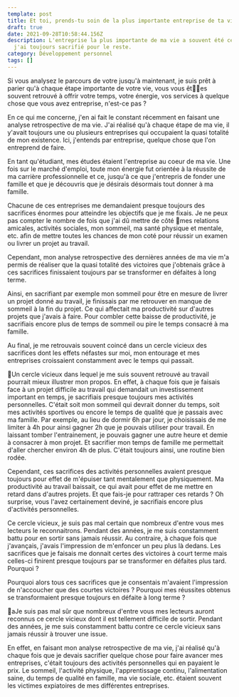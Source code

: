 ```yaml
---
template: post
title: Et toi, prends-tu soin de la plus importante entreprise de ta vie ?
draft: true
date: 2021-09-28T10:58:44.156Z
description: L'entreprise la plus importante de ma vie a souvent été celle que
  j'ai toujours sacrifié pour le reste.
category: Développement personnel
tags: []
---
```

Si vous analysez le parcours de votre jusqu'à maintenant, je suis prêt à parier qu'à chaque étape importante de votre vie, vous vous êtes souvent retrouvé à offrir votre temps, votre énergie, vos services à quelque chose que vous avez entreprise, n'est-ce pas ?

En ce qui me concerne, j'en ai fait le constant récemment en faisant une analyse retrospective de ma vie. J'ai réalisé qu'à chaque étape de ma vie, il y'avait toujours une ou plusieurs entreprises qui occupaient la quasi totalité de mon existence. Ici, j'entends par entreprise, quelque chose que l'on entreprend de faire.

En tant qu'étudiant, mes études étaient l'entreprise au coeur de ma vie. Une fois sur le marché d'emploi, toute mon énergie fut orientée à la réussite de ma carrière professionnelle et ce, jusqu'à ce que j'entrepris de fonder une famille et que je découvris que je désirais désormais tout donner à ma famille.

Chacune de ces entreprises me demandaient presque toujours des sacrifices énormes pour atteindre les objectifs que je me fixais. Je ne peux pas compter le nombre de fois que j'ai dû mettre de côté mes relations amicales, activités sociales, mon sommeil, ma santé physique et mentale, etc. afin de mettre toutes les chances de mon coté pour réussir un examen ou livrer un projet au travail.

Cependant, mon analyse retrospective des dernières années de ma vie m'a permis de réaliser que la quasi totalité des victoires que j'obtenais grâce à ces sacrifices finissaient toujours par se transformer en défaites à long terme. 

Ainsi, en sacrifiant par exemple mon sommeil pour être en mesure de livrer un projet donné au travail, je finissais par me retrouver en manque de sommeil à la fin du projet. Ce qui affectait ma productivité sur d'autres projets que j'avais à faire. Pour combler cette baisse de productivité, je sacrifiais encore plus de temps de sommeil ou pire le temps consacré à ma famille.

Au final, je me retrouvais souvent coincé dans un cercle vicieux des sacrifices dont les effets néfastes sur moi, mon entourage et mes entreprises croissaient constamment avec le temps qui passait.

Un cercle vicieux dans lequel je me suis souvent retrouvé au travail pourrait mieux illustrer mon propos. En effet, à chaque fois que je faisais face à un projet difficile au travail qui demandait un investissement important en temps, je sacrifiais presque toujours mes activités personnelles. C'était soit mon sommeil qui devrait donner du temps, soit mes activités sportives ou encore le temps de qualité que je passais avec ma famille. Par exemple, au lieu de dormir 6h par jour, je choisissais de me limiter à 4h pour ainsi gagner 2h que je pouvais utiliser pour travail. En laissant tomber l'entrainement, je pouvais gagner une autre heure et demie à consacrer à mon projet. Et sacrifier mon temps de famille me permettait d'aller chercher environ 4h de plus. C'était toujours ainsi, une routine bien rodée.

Cependant, ces sacrifices des activités personnelles avaient presque toujours pour effet de m'épuiser tant mentalement que physiquement. Ma productivité au travail baissait, ce qui avait pour effet de me mettre en retard dans d'autres projets. Et que fais-je pour rattraper ces retards ? Oh surprise, vous l'avez certainement deviné, je sacrifiais encore plus d'activités personnelles.

Ce cercle vicieux, je suis pas mal certain que nombreux d'entre vous mes lecteurs le reconnaitrons. Pendant des années, je me suis constamment battu pour en sortir sans jamais réussir. Au contraire, à chaque fois que j'avançais, j'avais l'impression de m'enfoncer un peu plus là dedans. Les sacrifices que je faisais me donnait certes des victoires à court terme mais celles-ci finirent presque toujours par se transformer en défaites plus tard. Pourquoi ? 

Pourquoi alors tous ces sacrifices que je consentais m'avaient l'impression de n'accoucher que des courtes victoires ? Pourquoi mes réussites obtenus  se transformaient presque toujours en défaite à long terme ? 

aJe suis pas mal sûr que nombreux d'entre vous mes lecteurs auront reconnus ce cercle vicieux dont il est tellement difficile de sortir. Pendant des années, je me suis constamment battu contre ce cercle vicieux sans jamais réussir à trouver une issue.

En effet, en faisant mon analyse retrospective de ma vie, j'ai réalisé qu'à chaque fois que je devais sacrifier quelque chose pour faire avancer mes entreprises, c'était toujours des activités personnelles qui en payaient le prix. Le sommeil, l'activité physique, l'apprentissage continu, l'alimentation saine, du temps de qualité en famille, ma vie sociale, etc. étaient souvent les victimes expiatoires de mes différentes entreprises.